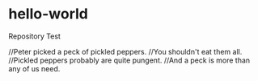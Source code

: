 # hello-world
Repository Test

//Peter picked a peck of pickled peppers.
//You shouldn't eat them all.
//Pickled peppers probably are quite pungent.
//And a peck is more than any of us need.

